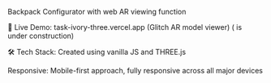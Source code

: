 Backpack Configurator with web AR viewing function


🚀 Live Demo:  task-ivory-three.vercel.app    (Glitch AR model viewer)
(<model-viewer> is under construction)

🛠️ Tech Stack:
Created using vanilla JS and THREE.js

Responsive: Mobile-first approach, fully responsive across all major devices

